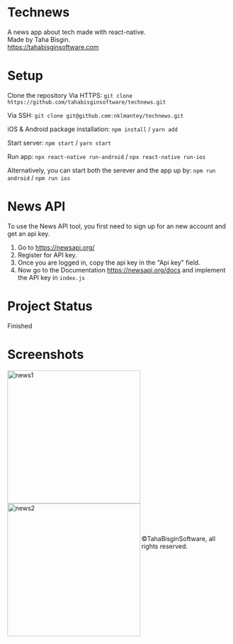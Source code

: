 # Technews

A news app about tech made with react-native. <br>
Made by Taha Bisgin. <br>
https://tahabisginsoftware.com

# Setup

Clone the repository
Via HTTPS: `git clone https://github.com/tahabisginsoftware/technews.git`

Via SSH: `git clone git@github.com:nklmantey/technews.git`

iOS & Android package installation: `npm install` / `yarn add`

Start server: `npm start` / `yarn start`

Run app: `npx react-native run-android` / `npx react-native run-ios`

Alternatively, you can start both the serever and the app up by: `npm run android` / `npm run ios`

# News API

To use the News API tool, you first need to sign up for an new account and get an api key.

1. Go to https://newsapi.org/
2. Register for API key.
3. Once you are logged in, copy the api key in the "Api key" field.
4. Now go to the Documentation https://newsapi.org/docs and implement the API key in `index.js`

# Project Status
Finished

# Screenshots
<img align="left" alt="news1" src="https://i.imgur.com/E2Yi9p0.png" width="300"/>
<img align="left" alt="news2" src="https://i.ibb.co/k4DJVgF/two-news.png" width="300"/>
<br>
<br>
<br>
<br>
<br>
<br>
<br>
<br>
<br><br><br><br><br><br><br><br><br><br><br><br><br>

©TahaBisginSoftware, all rights reserved.
